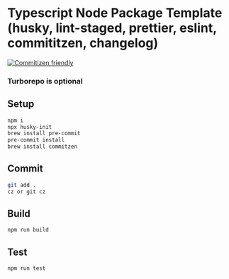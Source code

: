 # Typescript Node Package Template (husky, lint-staged, prettier, eslint, commititzen, changelog)

[![Commitizen friendly](https://img.shields.io/badge/commitizen-friendly-brightgreen.svg)](http://commitizen.github.io/cz-cli/)

### Turborepo is optional

## Setup

```bash
npm i
npx husky-init
brew install pre-commit
pre-commit install
brew install commitzen

```

## Commit

```bash
git add .
cz or git cz
```

## Build

```js
npm run build
```

## Test

```js
npm run test
```
